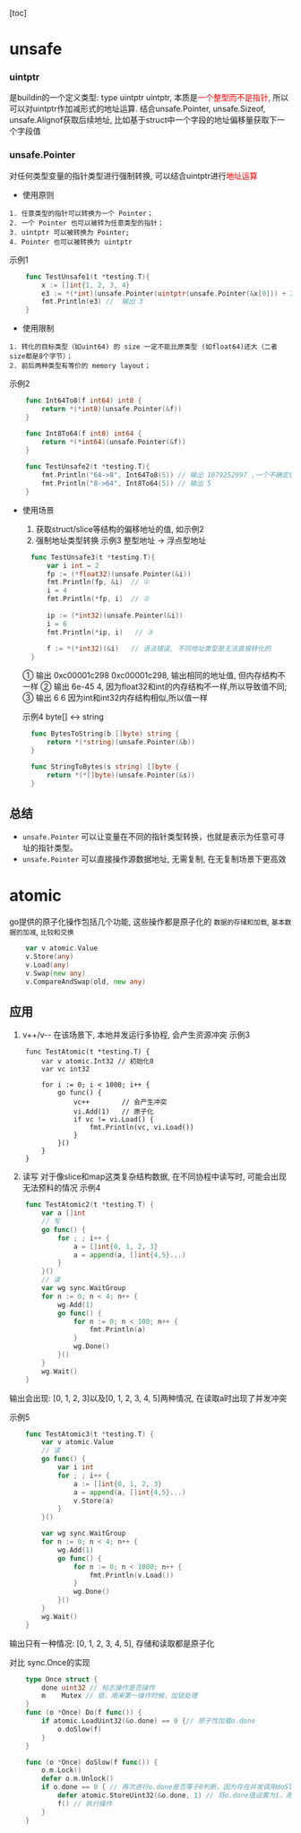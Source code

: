 [toc]

# unsafe
### uintptr
是buildin的一个定义类型: type uintptr uintptr, 本质是<font color=red>一个整型而不是指针</font>, 所以可以对uintptr作加减形式的地址运算. 
结合unsafe.Pointer, unsafe.Sizeof, unsafe.Alignof获取后续地址, 比如基于struct中一个字段的地址偏移量获取下一个字段值

### unsafe.Pointer
对任何类型变量的指针类型进行强制转换, 可以结合uintptr进行<font color=red>地址运算</font>

- 使用原则
```
1. 任意类型的指针可以转换为一个 Pointer；
2. 一个 Pointer 也可以被转为任意类型的指针；
3. uintptr 可以被转换为 Pointer;
4. Pointer 也可以被转换为 uintptr
```
示例1
```go
	func TestUnsafe1(t *testing.T){
		x := []int{1, 2, 3, 4}
		e3 := *(*int)(unsafe.Pointer(uintptr(unsafe.Pointer(&x[0])) + 2*unsafe.Sizeof(x[0])))
		fmt.Println(e3) //  输出 3
	}
```

- 使用限制
```
1. 转化的目标类型（如uint64) 的 size 一定不能比原类型 (如float64)还大（二者size都是8个字节）；
2. 前后两种类型有等价的 memory layout；
```
示例2
```go
	func Int64To8(f int64) int8 {
		return *(*int8)(unsafe.Pointer(&f))
	}

	func Int8To64(f int8) int64 {
		return *(*int64)(unsafe.Pointer(&f))
	}
	
	func TestUnsafe2(t *testing.T){
		fmt.Println("64->8", Int64To8(5)) // 输出 1079252997 ,一个不确定值
		fmt.Println("8->64", Int8To64(5)) // 输出 5
	}
```
- 使用场景
  1. 获取struct/slice等结构的偏移地址的值, 如示例2
  2. 强制地址类型转换
  示例3 整型地址 -> 浮点型地址
  ```go
  	func TestUnsafe3(t *testing.T){
		var i int = 2
		fp := (*float32)(unsafe.Pointer(&i))
		fmt.Println(fp, &i)	 // ①
		i = 4
    	fmt.Println(*fp, i)  // ②
		
		ip := (*int32)(unsafe.Pointer(&i))
		i = 6
		fmt.Println(*ip, i)	  // ③
		
		f := *(*int32)(&i)   // 语法错误, 不同地址类型是无法直接转化的
	}
  ```
  ① 输出 0xc00001c298 0xc00001c298, 输出相同的地址值, 但内存结构不一样
  ② 输出 6e-45 4, 因为float32和int的内存结构不一样,所以导致值不同; 
  ③ 输出 6 6 因为int和int32内存结构相似,所以值一样
  
  示例4 byte[] <-> string
  ```go
  	func BytesToString(b []byte) string {
		return *(*string)(unsafe.Pointer(&b))
	}

	func StringToBytes(s string) []byte {
		return *(*[]byte)(unsafe.Pointer(&s))
	}
  ```
## 总结
- `unsafe.Pointer` 可以让变量在不同的指针类型转换，也就是表示为任意可寻址的指针类型。
- `unsafe.Pointer` 可以直接操作源数据地址, 无需复制, 在无复制场景下更高效

# atomic
go提供的原子化操作包括几个功能, 这些操作都是原子化的
`数据的存储和加载`, `基本数据的加减`, `比较和交换`
```go
	var v atomic.Value
	v.Store(any)
    v.Load(any)
    v.Swap(new any)
    v.CompareAndSwap(old, new any)
```
## 应用
1. v++/v--
在该场景下, 本地并发运行多协程, 会产生资源冲突
示例3
```
	func TestAtomic(t *testing.T) {
		var v atomic.Int32 // 初始化0
		var vc int32

		for i := 0; i < 1000; i++ {
			go func() {
				vc++		// 会产生冲突
				vi.Add(1)	// 原子化
				if vc != vi.Load() {
					fmt.Println(vc, vi.Load())
				}
			}()
		}
	}
```
2. 读写
对于像slice和map这类复杂结构数据, 在不同协程中读写时, 可能会出现无法预料的情况
示例4
```go
	func TestAtomic2(t *testing.T) {
		var a []int
		// 写
		go func() {
			for ; ; i++ {
				a = []int{0, 1, 2, 3}
				a = append(a, []int{4,5}...)
			}
		}()
		// 读
		var wg sync.WaitGroup
		for n := 0; n < 4; n++ {
			wg.Add(1)
			go func() {
				for n := 0; n < 100; n++ {
					fmt.Println(a)
				}
				wg.Done()
			}()
		}
		wg.Wait()
	}
```
输出会出现: [0, 1, 2, 3]以及[0, 1, 2, 3, 4, 5]两种情况, 在读取a时出现了并发冲突

示例5
```go
	func TestAtomic3(t *testing.T) {
		var v atomic.Value
		// 读
		go func() {
			var i int
			for ; ; i++ {
				a := []int{0, 1, 2, 3}
				a = append(a, []int{4,5}...)
				v.Store(a)
			}
		}()

		var wg sync.WaitGroup
		for n := 0; n < 4; n++ {
			wg.Add(1)
			go func() {
				for n := 0; n < 1000; n++ {
					fmt.Println(v.Load())
				}
				wg.Done()
			}()
		}
		wg.Wait()
	}
```
输出只有一种情况: [0, 1, 2, 3, 4, 5], 存储和读取都是原子化

对比 sync.Once的实现
```go
	type Once struct {
		done uint32 // 标志操作是否操作
		m    Mutex // 锁，用来第一操作时候，加锁处理
	}
	func (o *Once) Do(f func()) {
		if atomic.LoadUint32(&o.done) == 0 {// 原子性加载o.done
			o.doSlow(f)
		}
	}

	func (o *Once) doSlow(f func()) {
		o.m.Lock()
		defer o.m.Unlock()
		if o.done == 0 { // 再次进行o.done是否等于0判断，因为存在并发调用doSlow的情况
			defer atomic.StoreUint32(&o.done, 1) // 将o.done值设置为1，用来标志操作完成
			f() // 执行操作
		}
	}
```